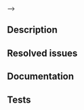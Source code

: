 <!--
Example Title: Fixed bugged behaviour of checkbox load config (Bugfix)

A Traceability Marker is required as a suffix in the PR title to help understand the impact of your change at a glance.

Pick one of the following:
- Infra: Your change only includes documentation, comments, github actions or metabox
- BugFix: Your change fixes a bug
- New: Your chage is a new backward compatible feature, a new test/test plan/test inclusion
- Breaking: Your change breaks backward compatibility.
    - This includes any API change to checkbox-ng/checkbox-support
    - Changes to PXU grammar/field requirements
    - Breaking changes to dependencies in snaps (fwts upgrade for example)

If your change is to providers it can only be (Infra, BugFix or New).

Signed commits are required.
  - See CONTRIBUTING.md (https://github.com/canonical/checkbox/blob/main/CONTRIBUTING.md#signed-commits-required) for further instructions.
  - If you are posting your first pull request from a fork of the repository, a Checkbox maintainer (someone with contributor / maintainer / admin rights) will be required to enable CI checks in the repo to be executed.
    - This will be communicated with a comment to the PR of the form `/canonical/self-hosted-runners/run-workflows <SHA-for-HEAD-commit>`
-->
-->
## Description

<!--
Describe your changes here:

- What's the problem solved (briefly, since the issue is where this is elaborated in more detail).
- Introduce your implementation approach in a way that helps reviewing it well.
-->

## Resolved issues

<!--
Note the Jira and GitHub issue(s) resolved by this PR (`Fixes|Resolves ...`).
Make sure that the linked issue titles & descriptions are also up to date.
-->

## Documentation

<!--
Please make sure that...
- Documentation impacted by the changes is up to date (becomes so, remains so).
  - Documentation in the repository, including contribution guidelines.
  - Process documentation outside the repository.
- Tests are included for the changed functionality in this PR. If to be merged without tests, please elaborate why.
-->

## Tests

<!--
- How was this PR tested? Please provide steps to follow so that the reviewer(s) can test on their end.
- Please provide a list of what tests were run and on what platform/configuration.
- Remember to check the test coverage of your PR as described in CONTRIBUTING.md
-->

